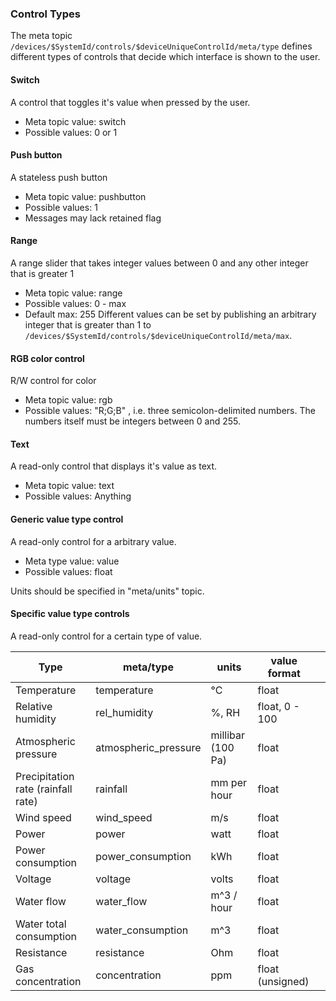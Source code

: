 ### Control Types
The meta topic ```/devices/$SystemId/controls/$deviceUniqueControlId/meta/type``` defines different types of controls that decide which interface is shown to the user.

#### Switch
A control that toggles it's value when pressed by the user.
* Meta topic value: switch
* Possible values: 0 or 1

#### Push button
A stateless push button

* Meta topic value: pushbutton
* Possible values: 1
* Messages may lack retained flag


#### Range
A range slider that takes integer values between 0 and any other integer that is greater 1
* Meta topic value: range
* Possible values: 0 - max
* Default max: 255
Different values can be set by publishing an arbitrary integer that is greater than 1 to ```/devices/$SystemId/controls/$deviceUniqueControlId/meta/max```.

#### RGB color control
R/W control for color
* Meta topic value: rgb
* Possible values: "R;G;B" , i.e. three semicolon-delimited numbers.
The numbers itself must be integers between 0 and 255.


#### Text
A read-only control that displays it's value as text.
* Meta topic value: text
* Possible values: Anything

#### Generic value type control

A read-only control for a arbitrary value.

* Meta type value: value
* Possible values: float

Units should be specified in "meta/units" topic.



#### Specific value type controls

A read-only control for a certain type of value.

| Type 	| meta/type	| units  	| value format  	|   	|
|---	|---	|---	|---	|---	|
| Temperature  	| temperature| °C  	| float  	|   	|
| Relative humidity  	| rel_humidity| %, RH  	| float, 0 - 100  	|   	|
| Atmospheric pressure  	| atmospheric_pressure | millibar (100 Pa)  	| float  	|   	|
| Precipitation rate (rainfall rate) | rainfall | mm per hour | float | |
| Wind speed |  wind_speed | m/s | float | |
| Power |  power | watt | float | |
| Power consumption |  power_consumption | kWh | float | |
| Voltage |  voltage | volts | float | |
| Water flow | water_flow | m^3 / hour | float ||
| Water total consumption | water_consumption | m^3  | float ||
| Resistance | resistance | Ohm  | float ||
| Gas concentration | concentration | ppm  | float (unsigned) ||

